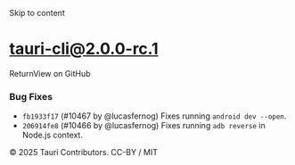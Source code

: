 Skip to content
# tauri-cli@2.0.0-rc.1
ReturnView on GitHub
### Bug Fixes
  * `fb1933f17` (#10467 by @lucasfernog) Fixes running `android dev --open`.
  * `206914fe8` (#10466 by @lucasfernog) Fixes running `adb reverse` in Node.js context.


© 2025 Tauri Contributors. CC-BY / MIT
